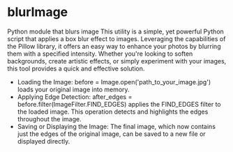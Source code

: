 # blurImage
Python module that blurs image
This utility is a simple, yet powerful Python script that applies a box blur effect to images. Leveraging the capabilities of the Pillow library, it offers an easy way to enhance your photos by blurring them with a specified intensity. Whether you're looking to soften backgrounds, create artistic effects, or simply experiment with your images, this tool provides a quick and effective solution.



- Loading the Image: before = Image.open('path_to_your_image.jpg') loads your original image into memory.
- Applying Edge Detection: after_edges = before.filter(ImageFilter.FIND_EDGES) applies the FIND_EDGES filter to the loaded image. This operation detects and highlights the edges throughout the image.
- Saving or Displaying the Image: The final image, which now contains just the edges of the original image, can be saved to a new file or displayed directly.